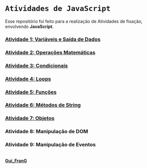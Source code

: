 # `Atividades de JavaScript`

Esse repositório foi feito para a realização de Atividades de fixação, envolvendo **JavaScript**.  

### [Atividade 1: Variáveis e Saída de Dados](https://github.com/GuilhermeFranG/AtividadesJavaScript/blob/main/Atividade-1_Vari%C3%A1veisSa%C3%ADdadeDados.html)
### [Atividade 2: Operações Matemáticas](https://github.com/GuilhermeFranG/AtividadesJavaScript/blob/main/Atividade-2_Opera%C3%A7%C3%B5esMatem%C3%A1ticas.html)
### [Atividade 3: Condicionais](https://github.com/GuilhermeFranG/AtividadesJavaScript/blob/main/Atividade-3_Condicionais.js)
### [Atividade 4: Loops](https://github.com/GuilhermeFranG/AtividadesJavaScript/blob/main/Atividade-4_Loops.js)
### [Atividade 5: Funções](https://github.com/GuilhermeFranG/AtividadesJavaScript/blob/main/Atividade-5_Fun%C3%A7%C3%B5es.js)
### [Atividade 6: Métodos de String](https://github.com/GuilhermeFranG/AtividadesJavaScript/blob/main/Atividade-6_Strings.js)
### [Atividade 7: Objetos](https://github.com/GuilhermeFranG/AtividadesJavaScript/blob/main/Atividade-7_Objetos.js)
### Atividade 8: Manipulação de DOM
### Atividade 9: Manipulação de Eventos

\
**[Gui_FranG](https://github.com/GuilhermeFranG)**

